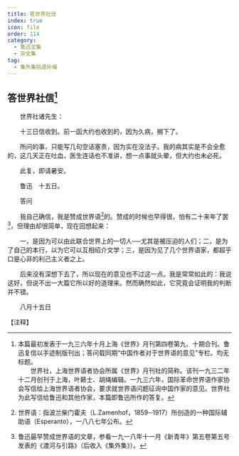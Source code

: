 ```yaml
---
title: 答世界社信
index: true
icon: file
order: 114
category:
  - 鲁迅文集
  - 杂文集
tag:  
  - 集外集拾遗补编
---
```


## 答世界社信[^①]

　　世界社诸先生：

　　十三日信收到。前一函大约也收到的，因为久病，搁下了。

　　所问的事，只能写几句空话塞责，因为实在没法子。我的病其实是不会全愈的，这几天正在吐血，医生连话也不准讲，想一点事就头晕，但大约也未必死。

　　此复，即请暑安。

　　鲁迅　十五日。

　　答问

　　我自己确信，我是赞成世界语[^②]的。赞成的时候也早得很，怕有二十来年了罢[^③]，但理由却很简单，现在回想起来：

　　一，是因为可以由此联合世界上的一切人──尤其是被压迫的人们；二，是为了自己的本行，以为它可以互相绍介文学；三，是因为见了几个世界语家，都超乎口是心非的利己主义者之上。

　　后来没有深想下去了，所以现在的意见也不过这一点。我是常常如此的：我说这好，但说不出一大篇它所以好的道理来。然而确然如此，它究竟会证明我的判断并不错。

　　八月十五日

【注释】

[^①]:本篇最初发表于一九三六年十月上海《世界》月刊第四卷第九、十期合刊。鲁迅复信以手迹制版刊出；答问载同期“中国作者对于世界语的意见”专栏。均无标题。  
    　　世界社，上海世界语者协会所属《世界》月刊社的简称。该刊一九三二年十二月创刊于上海，叶籁士、胡绳编辑。一九三六年，国际革命世界语作家协会写信给上海世界语者协会，要求就世界语问题征询中国作家的意见。世界社为此写信给鲁迅和其他作家，本篇即鲁迅所作的答复。

[^②]:世界语：指波兰柴门霍夫（L.Zamenhof，1859─1917）所创造的一种国际辅助语（Esperanto），一八八七年公布。

[^③]:鲁迅最早赞成世界语的文章，参看一九一八年十一月《新青年》第五卷第五号发表的《渡河与引路》（后收入《集外集》）。
